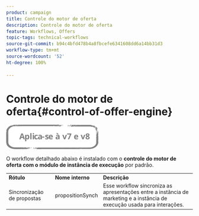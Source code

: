```yaml
---
product: campaign
title: Controle do motor de oferta
description: Controle do motor de oferta
feature: Workflows, Offers
topic-tags: technical-workflows
source-git-commit: b94c4bfd478b4a8fbcefe6341608dd6a14bb31d3
workflow-type: tm+mt
source-wordcount: '52'
ht-degree: 100%

---
```



# Controle do motor de oferta{#control-of-offer-engine}

![](../../assets/common.svg)

O workflow detalhado abaixo é instalado com o **controle do motor de oferta com o módulo de instância de execução** por padrão.

<table> 
 <tbody> 
  <tr> 
   <td> <strong>Rótulo</strong><br /> </td> 
   <td> <strong>Nome interno</strong><br /> </td> 
   <td> <strong>Descrição</strong><br /> </td> 
  </tr> 
  <tr> 
   <td> <span class="uicontrol">Sincronização de propostas</span> <br /> </td> 
   <td> <span class="uicontrol">propositionSynch</span> <br /> </td> 
   <td> Esse workflow sincroniza as apresentações entre a instância de marketing e a instância de execução usada para interações.<br /> </td> 
  </tr> 
 </tbody> 
</table>

